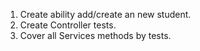 
1. Create ability add/create an new student.
2. Create Controller tests.
3. Cover all Services methods by tests.